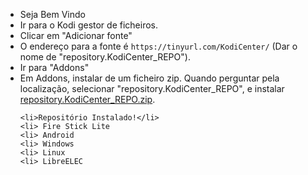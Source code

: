  <ul>
    <li> Seja Bem Vindo
    <li>Ir para o Kodi gestor de ficheiros.</li>
    <li>Clicar em "Adicionar fonte"</li>
    <li>O endereço para a fonte é <code>https://tinyurl.com/KodiCenter/</code> (Dar o nome de "repository.KodiCenter_REPO").</li>
    <li>Ir para "Addons"</li>
    <li>Em Addons, instalar de um ficheiro zip. Quando perguntar pela localização, selecionar "repository.KodiCenter_REPO", e instalar <a href="repository.KodiCenter_REPO.zip">repository.KodiCenter_REPO.zip</a>.</li>
    
    <li>Repositório Instalado!</li>
    <li> Fire Stick Lite
    <li> Android 
    <li> Windows
    <li> Linux
    <li> LibreELEC
     
